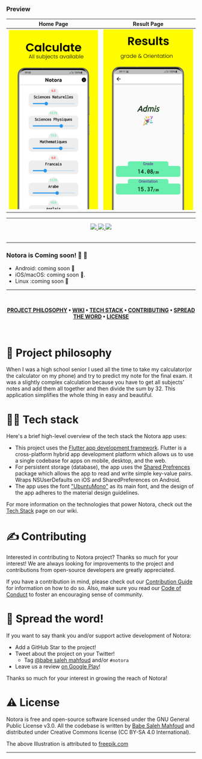 
### Preview 

Home Page              |  Result Page
:-------------------------:|:-------------------------:
![Screenshot 1](screenshots/image1.png)  |  ![Screenshot 2](screenshots/image2.png)

---

<div align='center'>
  
<a href='https://github.com/babe-saleh-mahfoud/Notora/releases'>
  
<img src='https://img.shields.io/github/v/release/babe-saleh-mahfoud/Notora?color=%23FDD835&label=version&style=for-the-badge'>
  
</a>
  
<a href='https://github.com/babe-saleh-mahfoud/Notora/blob/main/LICENSE'>
  
<img src='https://img.shields.io/github/license/babe-saleh-mahfoud/Notora?style=for-the-badge'>
  
</a>
  <img src='https://img.shields.io/badge/Dart-0175C2?style=for-the-badge&logo=dart&logoColor=white'>
</div>

<br />

---

### Notora is Coming soon! 🥳 🚀

- Android: coming soon 👀
- iOS/macOS: coming soon 👀.
- Linux :coming soon 👀

---

<br />

<div align="center">

**[PROJECT PHILOSOPHY](https://github.com/babe-saleh-mahfoud/Notora#-project-philosophy) •
[WIKI](https://github.com/babe-saleh-mahfoud/Notora#-wiki) •
[TECH STACK](https://github.com/babe-saleh-mahfoud/Notora#-tech-stack) •
[CONTRIBUTING](https://github.com/babe-saleh-mahfoud/Notora#%EF%B8%8F-contributing) •
[SPREAD THE WORD](https://github.com/babe-saleh-mahfoud/Notora#-spread-the-word) •
[LICENSE](https://github.com/babe-saleh-mahfoud/Notora#%EF%B8%8F-license)**

</div>

<br />

# 🧐 Project philosophy

When I was a high school senior I used all the time to take my calculator(or the calculator on my phone) and
try to predict my note for the final exam.
it was a slightly complex calculation because you have to get all subjects' notes and add them all together
and then divide the sum by 32.
This application simplifies the whole thing in easy and beautiful.

# 👨‍💻 Tech stack

Here's a brief high-level overview of the tech stack the Notora app uses:

- This project uses the [Flutter app development framework](https://flutter.dev/). Flutter is a cross-platform hybrid app development platform which allows us to use a single codebase for apps on mobile, desktop, and the web.
- For persistent storage (database), the app uses the [Shared Prefrences](https://pub.dev/packages/shared_preferences) package which allows the app to read and write simple key-value pairs. Wraps NSUserDefaults on iOS and SharedPreferences on Android.
- The app uses the font ["UbuntuMono"](https://fonts.google.com/specimen/Ubuntu+Mono) as its main font, and the design of the app adheres to the material design guidelines.

For more information on the technologies that power Notora, check out the [Tech Stack](https://github.com/babe-saleh-mahfoud/notora/wiki/Tech-Stack) page on our wiki.

# ✍️ Contributing

Interested in contributing to Notora project? Thanks so much for your interest! We are always looking for improvements to the project and contributions from open-source developers are greatly appreciated.

If you have a contribution in mind, please check out our [Contribution Guide](https://github.com/babe-saleh-mahfoud/notora/wiki/Contribution-Guide) for information on how to do so. Also, make sure you read our [Code of Conduct](https://github.com/babe-saleh-mahfoud/notora/wiki/Code-of-Conduct) to foster an encouraging sense of community.

# 🌟 Spread the word!

If you want to say thank you and/or support active development of Notora:

- Add a GitHub Star to the project!
- Tweet about the project on your Twitter!
  - Tag [@babe saleh mahfoud](https://www.linkedin.com/in/babe-saleh-mahfoud-519b52200/) and/or `#notora`
- Leave us a review [on Google Play](https://apps.apple.com/us/app/well-reboot-your-mindset/id1573357406)!

Thanks so much for your interest in growing the reach of Notora!

# ⚠️ License

Notora is free and open-source software licensed under the GNU General Public License v3.0. All the codebase is written by [Babe Saleh Mahfoud](https://github.com/babe-saleh-mahfoud) and distributed under Creative Commons license (CC BY-SA 4.0 International).

The above Illustration is attributed to [freepik.com](https://www.freepik.com/)
<br />

---
